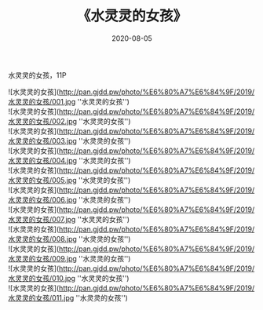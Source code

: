 ﻿---
layout: post
title:  《水灵灵的女孩》
date:   2020-08-05
img: http://pan.gjdd.pw/photo/%E6%80%A7%E6%84%9F/2019/水灵灵的女孩/000.jpg
categories: [美女, 性感, 泳衣]
---

水灵灵的女孩，11P

![水灵灵的女孩](http://pan.gjdd.pw/photo/%E6%80%A7%E6%84%9F/2019/水灵灵的女孩/001.jpg ''水灵灵的女孩'') <br>
![水灵灵的女孩](http://pan.gjdd.pw/photo/%E6%80%A7%E6%84%9F/2019/水灵灵的女孩/002.jpg ''水灵灵的女孩'') <br>
![水灵灵的女孩](http://pan.gjdd.pw/photo/%E6%80%A7%E6%84%9F/2019/水灵灵的女孩/003.jpg ''水灵灵的女孩'') <br>
![水灵灵的女孩](http://pan.gjdd.pw/photo/%E6%80%A7%E6%84%9F/2019/水灵灵的女孩/004.jpg ''水灵灵的女孩'') <br>
![水灵灵的女孩](http://pan.gjdd.pw/photo/%E6%80%A7%E6%84%9F/2019/水灵灵的女孩/005.jpg ''水灵灵的女孩'') <br>
![水灵灵的女孩](http://pan.gjdd.pw/photo/%E6%80%A7%E6%84%9F/2019/水灵灵的女孩/006.jpg ''水灵灵的女孩'') <br>
![水灵灵的女孩](http://pan.gjdd.pw/photo/%E6%80%A7%E6%84%9F/2019/水灵灵的女孩/007.jpg ''水灵灵的女孩'') <br>
![水灵灵的女孩](http://pan.gjdd.pw/photo/%E6%80%A7%E6%84%9F/2019/水灵灵的女孩/008.jpg ''水灵灵的女孩'') <br>
![水灵灵的女孩](http://pan.gjdd.pw/photo/%E6%80%A7%E6%84%9F/2019/水灵灵的女孩/009.jpg ''水灵灵的女孩'') <br>
![水灵灵的女孩](http://pan.gjdd.pw/photo/%E6%80%A7%E6%84%9F/2019/水灵灵的女孩/010.jpg ''水灵灵的女孩'') <br>
![水灵灵的女孩](http://pan.gjdd.pw/photo/%E6%80%A7%E6%84%9F/2019/水灵灵的女孩/011.jpg ''水灵灵的女孩'') <br>
